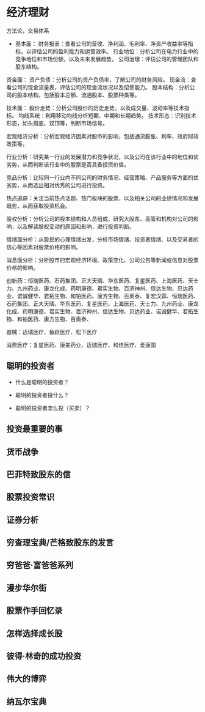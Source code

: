 # 经济理财

方法论，交易体系
- 基本面：
  财务报表：查看公司的营收、净利润、毛利率、净资产收益率等指标，以评估公司的盈利能力和运营效率。
  行业地位：分析公司在电力行业中的竞争地位和市场份额，以及未来发展趋势。
  公司治理：评估公司的管理团队和股东结构。

资金面： 资产负债：分析公司的资产负债率，了解公司的财务风险。
现金流：查看公司的现金流量表，评估公司的现金流状况以及偿债能力。
股本结构：分析公司的股本结构，包括股本总额、流通股本、股票种类等。

技术面： 股价走势：分析公司股价的历史走势，以及成交量、波动率等技术指标。
均线系统：利用移动均线分析短期、中期和长期趋势。
技术形态：识别技术形态，如头肩底、双顶等，判断市场信号。

宏观经济分析：分析宏观经济因素对股市的影响，包括通货膨胀、利率、政府财政政策等。

行业分析：研究某一行业的发展潜力和竞争状况，以及公司在该行业中的地位和优劣势，从而判断该行业中的股票是否具备投资价值。

竞品分析：比较同一行业内不同公司的财务情况、经营策略、产品服务等方面的优劣势，从而选出相对优秀的公司进行投资。

热点追踪：关注当前热点话题、热门板块的股票，以及相关公司的业绩情况和发展趋势，从而获取投资机会。

股权分析：分析公司的股本结构和人员组成，研究大股东、高管和机构对公司的影响，以及解读股权变动的原因和影响，进行投资判断。


情绪面分析：从股民的心理情绪出发，分析市场情绪、投资者情绪、以及交易者的信心等因素对股票价格的影响。

消息面分析：分析股市的宏观经济环境、政策变化、公司公告等新闻或信息对股票价格的影响。

创新药：恒瑞医药、石药集团、正大天晴、华东医药、复星医药、上海医药、天士力、九州药业、康龙化成、药明康德、君实生物、百济神州、信达生物、贝达药业、诺诚健华、君拓生物、和铂医药、康方生物、百奥泰、复宏汉霖、恒瑞医药、石药集团、正大天晴、华东医药、复星医药、上海医药、天士力、九州药业、康龙化成、药明康德、君实生物、百济神州、信达生物、贝达药业、诺诚健华、君拓生物、和铂医药、康方生物、百奥泰、

器械：迈瑞医疗、鱼跃医疗、松下医疗

消费医疗：复星医药、康美药业、迈瑞医疗、和佳医疗、爱康国

## 聪明的投资者

* 什么是聪明的投资者？

* 聪明的投资者投什么？

* 聪明的投资者怎么投（买卖）？

## 投资最重要的事

## 货币战争

## 巴菲特致股东的信

## 股票投资常识

## 证券分析

## 穷查理宝典/芒格致股东的发言

## 穷爸爸·富爸爸系列

## 漫步华尔街

## 股票作手回忆录

## 怎样选择成长股

## 彼得·林奇的成功投资

## 伟大的博弈

## 纳瓦尔宝典

